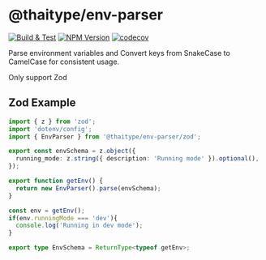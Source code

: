 # @thaitype/env-parser

 [![Build & Test](https://github.com/thaitype/env-parser/actions/workflows/test.yml/badge.svg)](https://github.com/thaitype/env-parser/actions/workflows/test.yml)
 [![NPM Version ](https://img.shields.io/npm/v/@thaitype/env-parser)](https://www.npmjs.com/package/@thaitype/env-parser)
[![codecov](https://codecov.io/gh/thaitype/env-parser/branch/main/graph/badge.svg?token=4KIB8OINNL)](https://codecov.io/gh/thaitype/env-parser)   

Parse environment variables and Convert keys from SnakeCase to CamelCase for consistent usage.

Only support Zod

## Zod Example

```ts
import { z } from 'zod';
import 'dotenv/config';
import { EnvParser } from '@thaitype/env-parser/zod';

export const envSchema = z.object({
  running_mode: z.string({ description: 'Running mode' }).optional(),
});

export function getEnv() {
  return new EnvParser().parse(envSchema);
}

const env = getEnv();
if(env.runningMode === 'dev'){
  console.log('Running in dev mode');
}

export type EnvSchema = ReturnType<typeof getEnv>;
```
